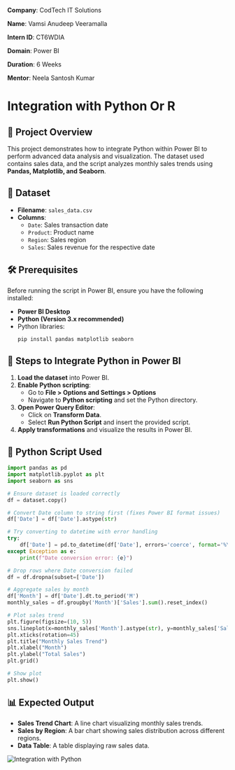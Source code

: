 **Company**: CodTech IT Solutions

**Name**: Vamsi Anudeep Veeramalla

**Intern ID**: CT6WDIA

**Domain**: Power BI

**Duration**: 6 Weeks

**Mentor**: Neela Santosh Kumar

# Integration with Python Or R

## 📌 Project Overview
This project demonstrates how to integrate Python within Power BI to perform advanced data analysis and visualization. The dataset used contains sales data, and the script analyzes monthly sales trends using **Pandas, Matplotlib, and Seaborn**.

## 📂 Dataset
- **Filename**: `sales_data.csv`
- **Columns**:
  - `Date`: Sales transaction date
  - `Product`: Product name
  - `Region`: Sales region
  - `Sales`: Sales revenue for the respective date

## 🛠️ Prerequisites
Before running the script in Power BI, ensure you have the following installed:
- **Power BI Desktop**
- **Python (Version 3.x recommended)**
- Python libraries:
  ```bash
  pip install pandas matplotlib seaborn
  ```

## 📌 Steps to Integrate Python in Power BI
1. **Load the dataset** into Power BI.
2. **Enable Python scripting**:
   - Go to **File > Options and Settings > Options**
   - Navigate to **Python scripting** and set the Python directory.
3. **Open Power Query Editor**:
   - Click on **Transform Data**.
   - Select **Run Python Script** and insert the provided script.
4. **Apply transformations** and visualize the results in Power BI.

## 📝 Python Script Used
```python
import pandas as pd
import matplotlib.pyplot as plt
import seaborn as sns

# Ensure dataset is loaded correctly
df = dataset.copy()

# Convert Date column to string first (fixes Power BI format issues)
df['Date'] = df['Date'].astype(str)

# Try converting to datetime with error handling
try:
    df['Date'] = pd.to_datetime(df['Date'], errors='coerce', format='%Y-%m-%d')
except Exception as e:
    print(f"Date conversion error: {e}")

# Drop rows where Date conversion failed
df = df.dropna(subset=['Date'])

# Aggregate sales by month
df['Month'] = df['Date'].dt.to_period('M')
monthly_sales = df.groupby('Month')['Sales'].sum().reset_index()

# Plot sales trend
plt.figure(figsize=(10, 5))
sns.lineplot(x=monthly_sales['Month'].astype(str), y=monthly_sales['Sales'], marker='o')
plt.xticks(rotation=45)
plt.title("Monthly Sales Trend")
plt.xlabel("Month")
plt.ylabel("Total Sales")
plt.grid()

# Show plot
plt.show()
```

## 📊 Expected Output
- **Sales Trend Chart**: A line chart visualizing monthly sales trends.
- **Sales by Region**: A bar chart showing sales distribution across different regions.
- **Data Table**: A table displaying raw sales data.

![Integration with Python](https://github.com/user-attachments/assets/faaa9240-6c7d-47ba-828c-d7fc45723109)





